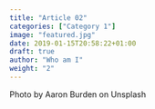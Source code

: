 ```yaml
---
title: "Article 02"
categories: ["Category 1"]
image: "featured.jpg"
date: 2019-01-15T20:58:22+01:00
draft: true
author: "Who am I"
weight: "2"
---
```


Photo by Aaron Burden on Unsplash

